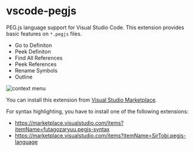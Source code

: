 # vscode-pegjs

PEG.js language support for Visual Studio Code. This extension provides basic features on `*.pegjs` files.

- Go to Definiton
- Peek Definiton
- Find All References
- Peek References
- Rename Symbols
- Outline

![context menu](https://raw.githubusercontent.com/tamuratak/vscode-pegjs/master/demo/contextMenu.png)

You can install this extension from [Visual Studio Marketplace](https://marketplace.visualstudio.com/items?itemName=tamuratak.vscode-pegjs).

For syntax highlighting, you have to install one of the following extensions:
- https://marketplace.visualstudio.com/items?itemName=futagozaryuu.pegjs-syntax
- https://marketplace.visualstudio.com/items?itemName=SirTobi.pegjs-language